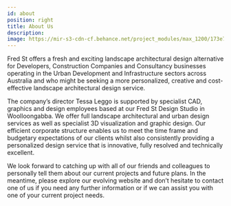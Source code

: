 ```yaml
---
id: about
position: right
title: About Us
description:
image: https://mir-s3-cdn-cf.behance.net/project_modules/max_1200/173e7b35587347.578640ffeaff5.jpg
---
```


Fred St offers a fresh and exciting landscape architectural design alternative for Developers, Construction Companies and Consultancy businesses operating in the Urban Development and Infrastructure sectors across Australia and who might be seeking a more personalized, creative and cost-effective landscape architectural design service.

The company’s director Tessa Leggo is supported by specialist CAD, graphics and design employees based at our Fred St Design Studio in Woolloongabba. We offer full landscape architectural and urban design services as well as specialist 3D visualization and graphic design. Our efficient corporate structure enables us to meet the time frame and budgetary expectations of our clients whilst also consistently providing a personalized design service that is innovative, fully resolved and technically excellent.

We look forward to catching up with all of our friends and colleagues to personally tell them about our current projects and future plans. In the meantime, please explore our evolving website and don’t hesitate to contact one of us if you need any further information or if we can assist you with one of your current project needs.
